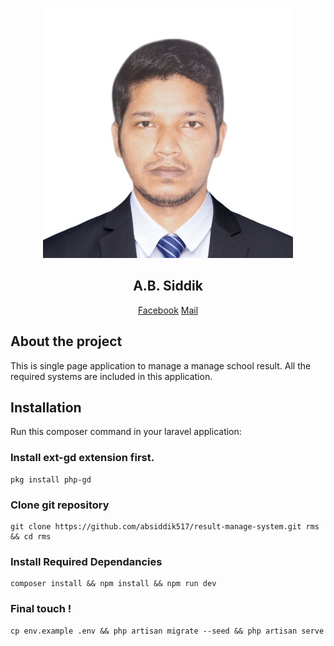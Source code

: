 <p align="center"><a href="https://laravel.com" target="_blank">
<img src="https://github.com/absiddik517/about/blob/main/600x600-80kb.jpg" width="400"></a></p>

<h2 align="center">
  A.B. Siddik
</h2>

<p align="center">
<a href="https://facebook.com/absiddik.u" target="_blank">Facebook</a>
<a href="mailto:absiddik517@gmail.com">Mail</a>
</p>

## About the project

This is single page application to manage a manage school result. All the required systems are included in this application. 

## Installation

Run this composer command in your laravel application:

### Install ext-gd extension first.
```
pkg install php-gd
```

### Clone git repository 
```
git clone https://github.com/absiddik517/result-manage-system.git rms && cd rms 
```

### Install Required Dependancies
```
composer install && npm install && npm run dev 
```

### Final touch !
```
cp env.example .env && php artisan migrate --seed && php artisan serve
```


